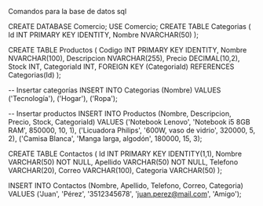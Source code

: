 Comandos para la base de datos sql

CREATE DATABASE Comercio;
USE Comercio;
CREATE TABLE Categorias (
    Id INT PRIMARY KEY IDENTITY,
    Nombre NVARCHAR(50)
);

CREATE TABLE Productos (
    Codigo INT PRIMARY KEY IDENTITY,
    Nombre NVARCHAR(100),
    Descripcion NVARCHAR(255),
    Precio DECIMAL(10,2),
    Stock INT,
    CategoriaId INT,
    FOREIGN KEY (CategoriaId) REFERENCES Categorias(Id)
);

-- Insertar categorías
INSERT INTO Categorias (Nombre) VALUES ('Tecnología'), ('Hogar'), ('Ropa');

-- Insertar productos
INSERT INTO Productos (Nombre, Descripcion, Precio, Stock, CategoriaId) VALUES
('Notebook Lenovo', 'Notebook i5 8GB RAM', 850000, 10, 1),
('Licuadora Philips', '600W, vaso de vidrio', 320000, 5, 2),
('Camisa Blanca', 'Manga larga, algodón', 180000, 15, 3);

CREATE TABLE Contactos (
    Id INT PRIMARY KEY IDENTITY(1,1),
    Nombre VARCHAR(50) NOT NULL,
    Apellido VARCHAR(50) NOT NULL,
    Telefono VARCHAR(20),
    Correo VARCHAR(100),
    Categoria VARCHAR(50)
);

INSERT INTO Contactos (Nombre, Apellido, Telefono, Correo, Categoria)
VALUES ('Juan', 'Pérez', '3512345678', 'juan.perez@mail.com', 'Amigo');
